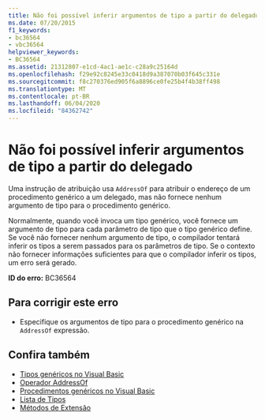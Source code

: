 ```yaml
---
title: Não foi possível inferir argumentos de tipo a partir do delegado
ms.date: 07/20/2015
f1_keywords:
- bc36564
- vbc36564
helpviewer_keywords:
- BC36564
ms.assetid: 21312807-e1cd-4ac1-ae1c-c28a9c25164d
ms.openlocfilehash: f29e92c8245e33c0418d9a387070b03f645c331e
ms.sourcegitcommit: f8c270376ed905f6a8896ce0fe25b4f4b38ff498
ms.translationtype: MT
ms.contentlocale: pt-BR
ms.lasthandoff: 06/04/2020
ms.locfileid: "84362742"
---
```

# <a name="type-arguments-could-not-be-inferred-from-the-delegate"></a>Não foi possível inferir argumentos de tipo a partir do delegado
Uma instrução de atribuição usa `AddressOf` para atribuir o endereço de um procedimento genérico a um delegado, mas não fornece nenhum argumento de tipo para o procedimento genérico.  
  
 Normalmente, quando você invoca um tipo genérico, você fornece um argumento de tipo para cada parâmetro de tipo que o tipo genérico define. Se você não fornecer nenhum argumento de tipo, o compilador tentará inferir os tipos a serem passados para os parâmetros de tipo. Se o contexto não fornecer informações suficientes para que o compilador inferir os tipos, um erro será gerado.  
  
 **ID do erro:** BC36564  
  
## <a name="to-correct-this-error"></a>Para corrigir este erro  
  
- Especifique os argumentos de tipo para o procedimento genérico na `AddressOf` expressão.  
  
## <a name="see-also"></a>Confira também

- [Tipos genéricos no Visual Basic](../../programming-guide/language-features/data-types/generic-types.md)
- [Operador AddressOf](../operators/addressof-operator.md)
- [Procedimentos genéricos no Visual Basic](../../programming-guide/language-features/data-types/generic-procedures.md)
- [Lista de Tipos](../statements/type-list.md)
- [Métodos de Extensão](../../programming-guide/language-features/procedures/extension-methods.md)
